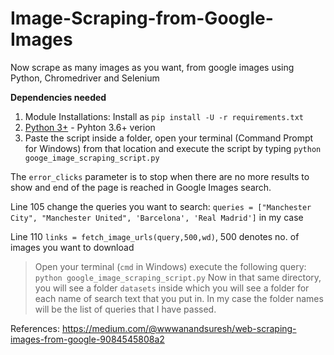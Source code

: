 # Image-Scraping-from-Google-Images
Now  scrape as many images as you want, from google images using Python, Chromedriver and Selenium

**Dependencies needed**
1) Module Installations:
Install as `pip install -U -r requirements.txt`
2) [Python 3+](https://www.python.org/download/releases/3.0/?) - Pyhton 3.6+ verion
3) Paste the script inside a folder, open your terminal (Command Prompt for Windows) from that location and execute the script by typing `python googe_image_scraping_script.py`

The `error_clicks` parameter is to stop when there are no more results to show and end of the page is reached in Google Images search.

Line 105 change the queries you want to search: `queries = ["Manchester City", "Manchester United", 'Barcelona', 'Real Madrid']` in my case

Line 110 `links = fetch_image_urls(query,500,wd)`, 500 denotes no. of images you want to download 

   > Open your terminal (`cmd` in Windows) execute the following query:
     `python google_image_scraping_script.py`
     Now in that same directory, you will see a folder `datasets` inside which you will see a folder for each name of search text that you put in. In my case the folder names will be the list of queries that I have passed.

References: https://medium.com/@wwwanandsuresh/web-scraping-images-from-google-9084545808a2

